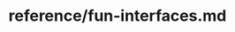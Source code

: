 ---
title: reference/fun-interfaces.md
showAuthorInfo: false
redirect_path: /docs/fun-interfaces
---